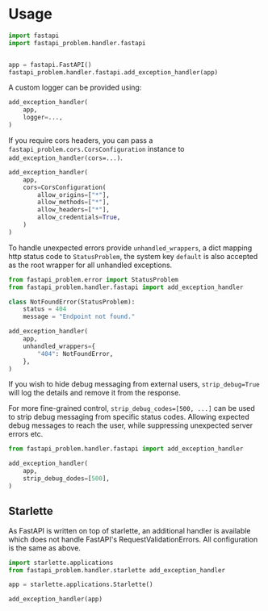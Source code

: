 # Usage

```python
import fastapi
import fastapi_problem.handler.fastapi


app = fastapi.FastAPI()
fastapi_problem.handler.fastapi.add_exception_handler(app)
```

A custom logger can be provided using:

```python
add_exception_handler(
    app,
    logger=...,
)
```

If you require cors headers, you can pass a `fastapi_problem.cors.CorsConfiguration`
instance to `add_exception_handler(cors=...)`.

```python
add_exception_handler(
    app,
    cors=CorsConfiguration(
        allow_origins=["*"],
        allow_methods=["*"],
        allow_headers=["*"],
        allow_credentials=True,
    )
)
```

To handle unexpected errors provide `unhandled_wrappers`, a dict mapping http
status code to `StatusProblem`, the system key `default` is also accepted
as the root wrapper for all unhandled exceptions.

```python
from fastapi_problem.error import StatusProblem
from fastapi_problem.handler.fastapi import add_exception_handler

class NotFoundError(StatusProblem):
    status = 404
    message = "Endpoint not found."

add_exception_handler(
    app,
    unhandled_wrappers={
        "404": NotFoundError,
    },
)
```

If you wish to hide debug messaging from external users, `strip_debug=True`
will log the details and remove it from the response.

For more fine-grained control, `strip_debug_codes=[500, ...]` can be used to
strip debug messaging from specific status codes. Allowing expected debug
messages to reach the user, while suppressing unexpected server errors etc.

```python
from fastapi_problem.handler.fastapi import add_exception_handler

add_exception_handler(
    app,
    strip_debug_dodes=[500],
)
```

## Starlette

As FastAPI is written on top of starlette, an additional handler is available
which does not handle FastAPI's RequestValidationErrors. All configuration is
the same as above.

```python
import starlette.applications
from fastapi_problem.handler.starlette add_exception_handler

app = starlette.applications.Starlette()

add_exception_handler(app)
```
